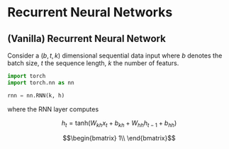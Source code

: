 # Recurrent Neural Networks

## (Vanilla) Recurrent Neural Network

Consider a $`(b, t, k)`$ dimensional sequential data input where $`b`$ denotes the batch size, $`t`$ the sequence length, $` k`$ the number of featurs.


```python
import torch
import torch.nn as nn

rnn = nn.RNN(k, h)

```
where the RNN layer computes
```math
h_t = \text{tanh} \left( W_{kh} x_t + b_{kh} + W_{hh} h_{t-1} + b_{hh} \right)
```

```math
\begin{bmatrix}
1\\
\end{bmatrix}
```
